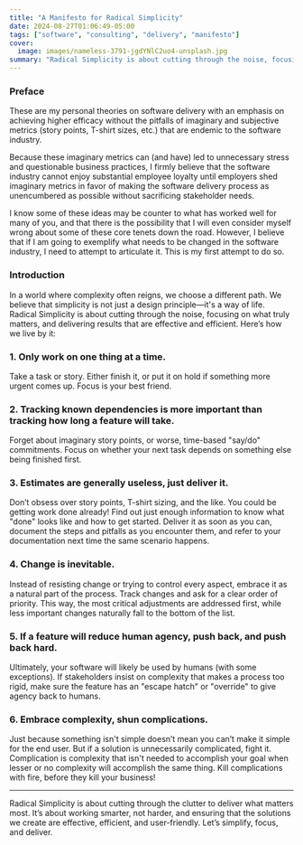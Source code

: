 ```yaml
---
title: "A Manifesto for Radical Simplicity"
date: 2024-08-27T01:06:49-05:00
tags: ["software", "consulting", "delivery", "manifesto"]
cover:
  image: images/nameless-3791-jgdYNlC2uo4-unsplash.jpg
summary: "Radical Simplicity is about cutting through the noise, focusing on what truly matters, and delivering results that are effective and efficient."
---
```

### Preface

These are my personal theories on software delivery with an emphasis on achieving higher efficacy without the pitfalls of imaginary and subjective metrics (story points, T-shirt sizes, etc.) that are endemic to the software industry.

Because these imaginary metrics can (and have) led to unnecessary stress and questionable business practices, I firmly believe that the software industry cannot enjoy substantial employee loyalty until employers shed imaginary metrics in favor of making the software delivery process as unencumbered as possible without sacrificing stakeholder needs.

I know some of these ideas may be counter to what has worked well for many of you, and that there is the possibility that I will even consider myself wrong about some of these core tenets down the road. However, I believe that if I am going to exemplify what needs to be changed in the software industry, I need to attempt to articulate it. This is my first attempt to do so.

### Introduction

In a world where complexity often reigns, we choose a different path. We believe that simplicity is not just a design principle—it's a way of life. Radical Simplicity is about cutting through the noise, focusing on what truly matters, and delivering results that are effective and efficient. Here’s how we live by it:

### 1. Only work on one thing at a time.
Take a task or story. Either finish it, or put it on hold if something more urgent comes up. Focus is your best friend.

### 2. Tracking known dependencies is more important than tracking how long a feature will take.
Forget about imaginary story points, or worse, time-based "say/do" commitments. Focus on whether your next task depends on something else being finished first.

### 3. Estimates are generally useless, just deliver it.
Don’t obsess over story points, T-shirt sizing, and the like. You could be getting work done already! Find out just enough information to know what "done" looks like and how to get started. Deliver it as soon as you can, document the steps and pitfalls as you encounter them, and refer to your documentation next time the same scenario happens.

### 4. Change is inevitable.
Instead of resisting change or trying to control every aspect, embrace it as a natural part of the process. Track changes and ask for a clear order of priority. This way, the most critical adjustments are addressed first, while less important changes naturally fall to the bottom of the list.

### 5. If a feature will reduce human agency, push back, and push back hard.
Ultimately, your software will likely be used by humans (with some exceptions). If stakeholders insist on complexity that makes a process too rigid, make sure the feature has an "escape hatch" or "override" to give agency back to humans.

### 6. Embrace complexity, shun complications.
Just because something isn't simple doesn’t mean you can’t make it simple for the end user. But if a solution is unnecessarily complicated, fight it. Complication is complexity that isn't needed to accomplish your goal when lesser or no complexity will accomplish the same thing. Kill complications with fire, before they kill your business!

---

Radical Simplicity is about cutting through the clutter to deliver what matters most. It’s about working smarter, not harder, and ensuring that the solutions we create are effective, efficient, and user-friendly. Let’s simplify, focus, and deliver.
